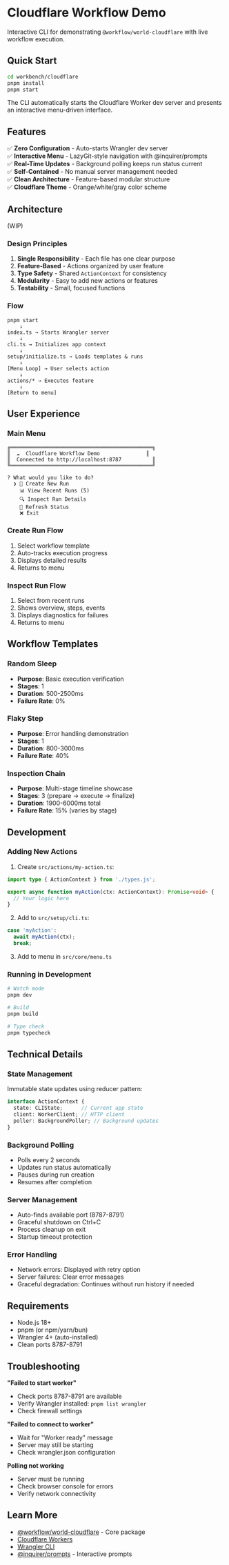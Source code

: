 # Cloudflare Workflow Demo

Interactive CLI for demonstrating `@workflow/world-cloudflare` with live workflow execution.

## Quick Start

```bash
cd workbench/cloudflare
pnpm install
pnpm start
```

The CLI automatically starts the Cloudflare Worker dev server and presents an interactive menu-driven interface.

## Features

✅ **Zero Configuration** - Auto-starts Wrangler dev server  
✅ **Interactive Menu** - LazyGit-style navigation with @inquirer/prompts  
✅ **Real-Time Updates** - Background polling keeps run status current  
✅ **Self-Contained** - No manual server management needed  
✅ **Clean Architecture** - Feature-based modular structure  
✅ **Cloudflare Theme** - Orange/white/gray color scheme  

## Architecture

(WIP)

### Design Principles

1. **Single Responsibility** - Each file has one clear purpose
2. **Feature-Based** - Actions organized by user feature
3. **Type Safety** - Shared `ActionContext` for consistency
4. **Modularity** - Easy to add new actions or features
5. **Testability** - Small, focused functions

### Flow

```
pnpm start
    ↓
index.ts → Starts Wrangler server
    ↓
cli.ts → Initializes app context
    ↓
setup/initialize.ts → Loads templates & runs
    ↓
[Menu Loop] → User selects action
    ↓
actions/* → Executes feature
    ↓
[Return to menu]
```

## User Experience

### Main Menu

```
╔══════════════════════════════════════════════╗
║  ☁️  Cloudflare Workflow Demo               ║
║  Connected to http://localhost:8787          ║
╚══════════════════════════════════════════════╝

? What would you like to do?
  ❯ 🚀 Create New Run
    📊 View Recent Runs (5)
    🔍 Inspect Run Details
    🔄 Refresh Status
    ❌ Exit
```

### Create Run Flow

1. Select workflow template
2. Auto-tracks execution progress
3. Displays detailed results
4. Returns to menu

### Inspect Run Flow

1. Select from recent runs
2. Shows overview, steps, events
3. Displays diagnostics for failures
4. Returns to menu

## Workflow Templates

### Random Sleep
- **Purpose**: Basic execution verification
- **Stages**: 1
- **Duration**: 500-2500ms
- **Failure Rate**: 0%

### Flaky Step
- **Purpose**: Error handling demonstration
- **Stages**: 1  
- **Duration**: 800-3000ms
- **Failure Rate**: 40%

### Inspection Chain
- **Purpose**: Multi-stage timeline showcase
- **Stages**: 3 (prepare → execute → finalize)
- **Duration**: 1900-6000ms total
- **Failure Rate**: 15% (varies by stage)

## Development

### Adding New Actions

1. Create `src/actions/my-action.ts`:
```typescript
import type { ActionContext } from './types.js';

export async function myAction(ctx: ActionContext): Promise<void> {
  // Your logic here
}
```

2. Add to `src/setup/cli.ts`:
```typescript
case 'myAction':
  await myAction(ctx);
  break;
```

3. Add to menu in `src/core/menu.ts`

### Running in Development

```bash
# Watch mode
pnpm dev

# Build
pnpm build

# Type check
pnpm typecheck
```

## Technical Details

### State Management

Immutable state updates using reducer pattern:

```typescript
interface ActionContext {
  state: CLIState;      // Current app state
  client: WorkerClient; // HTTP client
  poller: BackgroundPoller; // Background updates
}
```

### Background Polling

- Polls every 2 seconds
- Updates run status automatically
- Pauses during run creation
- Resumes after completion

### Server Management

- Auto-finds available port (8787-8791)
- Graceful shutdown on Ctrl+C
- Process cleanup on exit
- Startup timeout protection

### Error Handling

- Network errors: Displayed with retry option
- Server failures: Clear error messages
- Graceful degradation: Continues without run history if needed

## Requirements

- Node.js 18+
- pnpm (or npm/yarn/bun)
- Wrangler 4+ (auto-installed)
- Clean ports 8787-8791

## Troubleshooting

**"Failed to start worker"**
- Check ports 8787-8791 are available
- Verify Wrangler installed: `pnpm list wrangler`
- Check firewall settings

**"Failed to connect to worker"**
- Wait for "Worker ready" message
- Server may still be starting
- Check wrangler.json configuration

**Polling not working**
- Server must be running
- Check browser console for errors
- Verify network connectivity

## Learn More

- [@workflow/world-cloudflare](../../packages/world-cloudflare) - Core package
- [Cloudflare Workers](https://workers.cloudflare.com/)
- [Wrangler CLI](https://developers.cloudflare.com/workers/wrangler/)
- [@inquirer/prompts](https://github.com/SBoudrias/Inquirer.js) - Interactive prompts